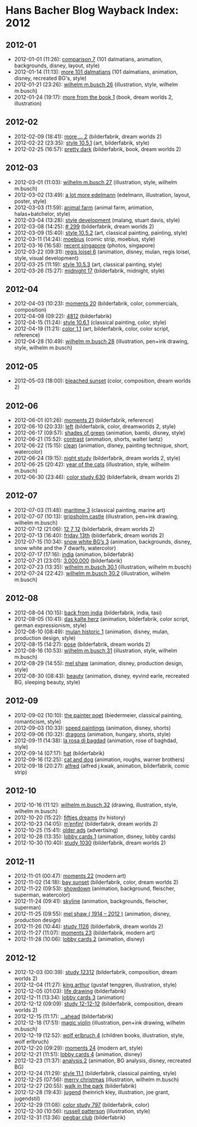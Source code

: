 # Hans Bacher Blog Wayback Index: 2012

## 2012-01

* 2012-01-01 (11:26): [comparison 7](https://web.archive.org/web/https://one1more2time3.wordpress.com/2012/01/01/comparison-7/) (101 dalmatians, animation, backgrounds, disney, layout, style)
* 2012-01-14 (11:13): [more 101 dalmatians](https://web.archive.org/web/https://one1more2time3.wordpress.com/2012/01/14/more-101-dalmatians/) (101 dalmatians, animation, disney, recreated BG's, style)
* 2012-01-21 (23:26): [wilhelm m.busch 26](https://web.archive.org/web/https://one1more2time3.wordpress.com/2012/01/21/wilhelm-m-busch-26/) (illustration, style, wilhelm m.busch)
* 2012-01-24 (19:17): [more from the book 1](https://web.archive.org/web/https://one1more2time3.wordpress.com/2012/01/24/more-from-the-book-1/) (book, dream worlds 2, illustration)

## 2012-02

* 2012-02-09 (18:41): [more … 2](https://web.archive.org/web/https://one1more2time3.wordpress.com/2012/02/09/more-2-2/) (bilderfabrik, dream worlds 2)
* 2012-02-22 (23:35): [style 10.5.1](https://web.archive.org/web/https://one1more2time3.wordpress.com/2012/02/22/style-10-5-1/) (art, bilderfabrik, style)
* 2012-02-25 (16:57): [pretty dark](https://web.archive.org/web/https://one1more2time3.wordpress.com/2012/02/25/pretty-dark/) (bilderfabrik, book, dream worlds 2)

## 2012-03

* 2012-03-01 (11:03): [wilhelm m.busch 27](https://web.archive.org/web/https://one1more2time3.wordpress.com/2012/03/01/wilhelm-m-busch-27/) (illustration, style, wilhelm m.busch)
* 2012-03-02 (13:49): [a lot more edelmann](https://web.archive.org/web/https://one1more2time3.wordpress.com/2012/03/02/a-lot-more-edelmann/) (edelmann, illustration, layout, poster, style)
* 2012-03-03 (11:59): [animal farm](https://web.archive.org/web/https://one1more2time3.wordpress.com/2012/03/03/animal-farm/) (animal farm, animation, halas+batchelor, style)
* 2012-03-04 (13:28): [style development](https://web.archive.org/web/https://one1more2time3.wordpress.com/2012/03/04/style-development/) (malang, stuart davis, style)
* 2012-03-08 (14:25): [# 299](https://web.archive.org/web/https://one1more2time3.wordpress.com/2012/03/08/299/) (bilderfabrik, dream worlds 2)
* 2012-03-09 (15:40): [style 10.5.2](https://web.archive.org/web/https://one1more2time3.wordpress.com/2012/03/09/style-10-5-2/) (art, classical painting, painting, style)
* 2012-03-11 (14:24): [moebius](https://web.archive.org/web/https://one1more2time3.wordpress.com/2012/03/11/moebius/) (comic strip, moebius, style)
* 2012-03-16 (16:58): [recent singapore](https://web.archive.org/web/https://one1more2time3.wordpress.com/2012/03/16/recent-singapore/) (photos, singapore)
* 2012-03-22 (09:31): [regis loisel 6](https://web.archive.org/web/https://one1more2time3.wordpress.com/2012/03/22/regis-loisel-6/) (animation, disney, mulan, regis loisel, style, visual development)
* 2012-03-25 (11:19): [style 10.5.3](https://web.archive.org/web/https://one1more2time3.wordpress.com/2012/03/25/style-10-5-3/) (art, classical painting, style)
* 2012-03-26 (15:27): [midnight 17](https://web.archive.org/web/https://one1more2time3.wordpress.com/2012/03/26/midnight-17-2/) (bilderfabrik, midnight, style)

## 2012-04

* 2012-04-03 (10:23): [moments 20](https://web.archive.org/web/https://one1more2time3.wordpress.com/2012/04/03/moments-20/) (bilderfabrik, color, commercials, composition)
* 2012-04-08 (09:22): [4812](https://web.archive.org/web/https://one1more2time3.wordpress.com/2012/04/08/4812/) (bilderfabrik)
* 2012-04-15 (11:24): [style 10.6.1](https://web.archive.org/web/https://one1more2time3.wordpress.com/2012/04/15/style-10-6-1/) (classical painting, color, style)
* 2012-04-19 (11:21): [color 1.1](https://web.archive.org/web/https://one1more2time3.wordpress.com/2012/04/19/color-1-1/) (art, bilderfabrik, color, color script, reference)
* 2012-04-28 (10:49): [wilhelm m.busch 28](https://web.archive.org/web/https://one1more2time3.wordpress.com/2012/04/28/wilhelm-m-busch-28/) (illustration, pen+ink drawing, style, wilhelm m.busch)

## 2012-05

* 2012-05-03 (18:00): [bleached sunset](https://web.archive.org/web/https://one1more2time3.wordpress.com/2012/05/03/bleached-sunset/) (color, composition, dream worlds 2)

## 2012-06

* 2012-06-01 (01:26): [moments 21](https://web.archive.org/web/https://one1more2time3.wordpress.com/2012/06/01/moments-21/) (bilderfabrik, reference)
* 2012-06-10 (20:33): [left](https://web.archive.org/web/https://one1more2time3.wordpress.com/2012/06/10/left/) (bilderfabrik, color, dreamworlds 2, style)
* 2012-06-17 (09:57): [shades of green](https://web.archive.org/web/https://one1more2time3.wordpress.com/2012/06/17/shades-of-green/) (animation, bambi, disney, style)
* 2012-06-21 (15:52): [contrast](https://web.archive.org/web/https://one1more2time3.wordpress.com/2012/06/21/contrast/) (animation, shorts, walter lantz)
* 2012-06-22 (15:15): [clean](https://web.archive.org/web/https://one1more2time3.wordpress.com/2012/06/22/clean/) (animation, disney, painting technique, short, watercolor)
* 2012-06-24 (19:15): [night study](https://web.archive.org/web/https://one1more2time3.wordpress.com/2012/06/24/night-study/) (bilderfabrik, dream worlds 2, style)
* 2012-06-25 (20:42): [year of the cats](https://web.archive.org/web/https://one1more2time3.wordpress.com/2012/06/25/year-of-the-cats/) (illustration, style, wilhelm m.busch)
* 2012-06-30 (23:46): [color study 630](https://web.archive.org/web/https://one1more2time3.wordpress.com/2012/06/30/color-study-630/) (bilderfabrik, dream worlds 2)

## 2012-07

* 2012-07-03 (11:48): [maritime 3](https://web.archive.org/web/https://one1more2time3.wordpress.com/2012/07/03/maritime-3/) (classical painting, marine art)
* 2012-07-07 (10:13): [gripsholm castle](https://web.archive.org/web/https://one1more2time3.wordpress.com/2012/07/07/gripsholm-castle/) (illustration, pen+ink drawing, wilhelm m.busch)
* 2012-07-12 (21:06): [12 7 12](https://web.archive.org/web/https://one1more2time3.wordpress.com/2012/07/12/12-7-12/) (bilderfabrik, dream worlds 2)
* 2012-07-13 (16:40): [friday 13th](https://web.archive.org/web/https://one1more2time3.wordpress.com/2012/07/13/friday-13th/) (bilderfabrik, dream worlds 2)
* 2012-07-15 (10:34): [snow white BG’s 3](https://web.archive.org/web/https://one1more2time3.wordpress.com/2012/07/15/snow-white-bgs-3/) (animation, backgrounds, disney, snow white and the 7 dwarfs, watercolor)
* 2012-07-17 (17:16): [india](https://web.archive.org/web/https://one1more2time3.wordpress.com/2012/07/17/india/) (animation, bilderfabrik)
* 2012-07-21 (23:01): [3.000.000](https://web.archive.org/web/https://one1more2time3.wordpress.com/2012/07/21/3-000-000/) (bilderfabrik)
* 2012-07-23 (13:35): [wilhelm m.busch 30.1](https://web.archive.org/web/https://one1more2time3.wordpress.com/2012/07/23/wilhelm-m-busch-30-1/) (illustration, wilhelm m.busch)
* 2012-07-24 (22:42): [wilhelm m.busch 30.2](https://web.archive.org/web/https://one1more2time3.wordpress.com/2012/07/24/wilhelm-m-busch-30-2/) (illustration, wilhelm m.busch)

## 2012-08

* 2012-08-04 (10:15): [back from india](https://web.archive.org/web/https://one1more2time3.wordpress.com/2012/08/04/back-from-india/) (bilderfabrik, india, tasi)
* 2012-08-05 (10:41): [das kalte herz](https://web.archive.org/web/https://one1more2time3.wordpress.com/2012/08/05/das-kalte-herz/) (animation, bilderfabrik, color script, german expressionism, style)
* 2012-08-10 (08:49): [mulan historic 1](https://web.archive.org/web/https://one1more2time3.wordpress.com/2012/08/10/mulan-historic-1/) (animation, disney, mulan, production design, style)
* 2012-08-15 (14:27): [pose](https://web.archive.org/web/https://one1more2time3.wordpress.com/2012/08/15/pose/) (bilderfabrik, dream worlds 2)
* 2012-08-16 (10:53): [wilhelm m.busch 31](https://web.archive.org/web/https://one1more2time3.wordpress.com/2012/08/16/wilhelm-m-busch-31/) (illustration, style, wilhelm m.busch)
* 2012-08-29 (14:55): [mel shaw](https://web.archive.org/web/https://one1more2time3.wordpress.com/2012/08/29/mel-shaw/) (animation, disney, production design, style)
* 2012-08-30 (08:43): [beauty](https://web.archive.org/web/https://one1more2time3.wordpress.com/2012/08/30/beauty/) (animation, disney, eyvind earle, recreated BG, sleeping beauty, style)

## 2012-09

* 2012-09-02 (10:10): [the painter poet](https://web.archive.org/web/https://one1more2time3.wordpress.com/2012/09/02/the-painter-poet/) (biedermeier, classical painting, romanticism, style)
* 2012-09-03 (10:33): [speed paintings](https://web.archive.org/web/https://one1more2time3.wordpress.com/2012/09/03/speed-paintings/) (animation, disney, shorts)
* 2012-09-06 (10:32): [dragons](https://web.archive.org/web/https://one1more2time3.wordpress.com/2012/09/06/dragons/) (animation, hungary, shorts, style)
* 2012-09-11 (14:38): [la rosa di bagdad](https://web.archive.org/web/https://one1more2time3.wordpress.com/2012/09/11/la-rosa-di-bagdad/) (animation, rose of baghdad, style)
* 2012-09-14 (07:17): [hat](https://web.archive.org/web/https://one1more2time3.wordpress.com/2012/09/14/hat/) (bilderfabrik)
* 2012-09-16 (12:25): [cat and dog](https://web.archive.org/web/https://one1more2time3.wordpress.com/2012/09/16/cat-and-dog/) (animation, roughs, warner brothers)
* 2012-09-18 (20:27): [alfred](https://web.archive.org/web/https://one1more2time3.wordpress.com/2012/09/18/alfred/) (alfred j.kwak, animation, bilderfabrik, comic strip)

## 2012-10

* 2012-10-16 (11:12): [wilhelm m.busch 32](https://web.archive.org/web/https://one1more2time3.wordpress.com/2012/10/16/wilhelm-m-busch-32/) (drawing, illustration, style, wilhelm m.busch)
* 2012-10-20 (15:22): [fifties dreams](https://web.archive.org/web/https://one1more2time3.wordpress.com/2012/10/20/fifties-dreams/) (tv history)
* 2012-10-23 (14:05): [m’enfin!](https://web.archive.org/web/https://one1more2time3.wordpress.com/2012/10/23/menfin/) (bilderfabrik, dream worlds 2)
* 2012-10-25 (15:41): [older ads](https://web.archive.org/web/https://one1more2time3.wordpress.com/2012/10/25/older-ads/) (advertising)
* 2012-10-28 (13:35): [lobby cards 1](https://web.archive.org/web/https://one1more2time3.wordpress.com/2012/10/28/lobby-cards-1/) (animation, disney, lobby cards)
* 2012-10-30 (10:40): [study 1030](https://web.archive.org/web/https://one1more2time3.wordpress.com/2012/10/30/study-1130/) (bilderfabrik, dream worlds 2)

## 2012-11

* 2012-11-01 (00:47): [moments 22](https://web.archive.org/web/https://one1more2time3.wordpress.com/2012/11/01/moments-22/) (modern art)
* 2012-11-02 (14:18): [bay sunset](https://web.archive.org/web/https://one1more2time3.wordpress.com/2012/11/02/bay-sunset/) (bilderfabrik, color, dream worlds 2)
* 2012-11-22 (09:53): [showdown](https://web.archive.org/web/https://one1more2time3.wordpress.com/2012/11/22/showdown/) (animation, background, fleischer, superman, watercolor)
* 2012-11-24 (09:41): [skyline](https://web.archive.org/web/https://one1more2time3.wordpress.com/2012/11/24/skyline/) (animation, backgrounds, fleischer, superman)
* 2012-11-25 (09:55): [mel shaw ( 1914 – 2012 )](https://web.archive.org/web/https://one1more2time3.wordpress.com/2012/11/25/mel-shaw-1914-2012/) (animation, disney, production design)
* 2012-11-26 (10:44): [study 1126](https://web.archive.org/web/https://one1more2time3.wordpress.com/2012/11/26/study-1126/) (bilderfabrik, dream worlds 2)
* 2012-11-27 (11:07): [moments 23](https://web.archive.org/web/https://one1more2time3.wordpress.com/2012/11/27/moments-23/) (bilderfabrik, modern art)
* 2012-11-28 (10:06): [lobby cards 2](https://web.archive.org/web/https://one1more2time3.wordpress.com/2012/11/28/lobby-cards-2/) (animation, disney)

## 2012-12

* 2012-12-03 (00:39): [study 12312](https://web.archive.org/web/https://one1more2time3.wordpress.com/2012/12/03/study-12312/) (bilderfabrik, composition, dream worlds 2)
* 2012-12-04 (11:27): [king arthur](https://web.archive.org/web/https://one1more2time3.wordpress.com/2012/12/04/king-arthur/) (gustaf tenggren, illustration, style)
* 2012-12-05 (01:03): [life drawing](https://web.archive.org/web/https://one1more2time3.wordpress.com/2012/12/05/life-drawing/) (bilderfabrik)
* 2012-12-11 (13:34): [lobby cards 3](https://web.archive.org/web/https://one1more2time3.wordpress.com/2012/12/11/lobby-cards-3/) (animation)
* 2012-12-12 (09:09): [study 12-12-12](https://web.archive.org/web/https://one1more2time3.wordpress.com/2012/12/12/study-12-12-12/) (bilderfabrik, composition, dream worlds 2)
* 2012-12-15 (11:17): […ahead](https://web.archive.org/web/https://one1more2time3.wordpress.com/2012/12/15/ahead/) (bilderfabrik)
* 2012-12-18 (17:51): [magic violin](https://web.archive.org/web/https://one1more2time3.wordpress.com/2012/12/18/magic-violin/) (illustration, pen+ink drawing, wilhelm m.busch)
* 2012-12-19 (12:52): [wolf erlbruch 4](https://web.archive.org/web/https://one1more2time3.wordpress.com/2012/12/19/wolf-erlbruch-4/) (children books, illustration, style, wolf erlbruch)
* 2012-12-20 (09:29): [moments 24](https://web.archive.org/web/https://one1more2time3.wordpress.com/2012/12/20/moments-24/) (modern art, style)
* 2012-12-21 (11:51): [lobby cards 4](https://web.archive.org/web/https://one1more2time3.wordpress.com/2012/12/21/lobby-cards-4/) (animation, disney)
* 2012-12-23 (11:37): [analysis 2](https://web.archive.org/web/https://one1more2time3.wordpress.com/2012/12/23/analysis-2-2/) (animation, BG analysis, disney, recreated BG)
* 2012-12-24 (11:29): [style 11.1](https://web.archive.org/web/https://one1more2time3.wordpress.com/2012/12/24/style-11-1/) (bilderfabrik, classical painting, style)
* 2012-12-25 (07:56): [merry christmas](https://web.archive.org/web/https://one1more2time3.wordpress.com/2012/12/25/merry-christmas/) (illustration, wilhelm m.busch)
* 2012-12-27 (20:55): [walk in the park](https://web.archive.org/web/https://one1more2time3.wordpress.com/2012/12/27/walk-in-the-park/) (bilderfabrik)
* 2012-12-28 (19:43): [jugend](https://web.archive.org/web/https://one1more2time3.wordpress.com/2012/12/28/5724/) (heinrich kley, illustration, joe grant, jugendstil)
* 2012-12-29 (11:08): [color study 797](https://web.archive.org/web/https://one1more2time3.wordpress.com/2012/12/29/color-study-794/) (bilderfabrik, color)
* 2012-12-30 (10:56): [russell patterson](https://web.archive.org/web/https://one1more2time3.wordpress.com/2012/12/30/russell-patterson/) (illustration, style)
* 2012-12-31 (13:36): [pegbar club](https://web.archive.org/web/https://one1more2time3.wordpress.com/2012/12/31/pegbar-club/) (bilderfabrik)
